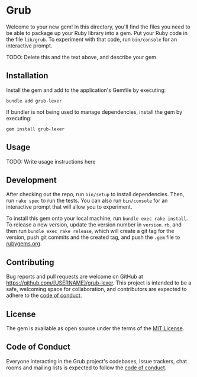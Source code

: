 # Grub

Welcome to your new gem! In this directory, you'll find the files you need to be able to package up your Ruby library into a gem. Put your Ruby code in the file `lib/grub`. To experiment with that code, run `bin/console` for an interactive prompt.

TODO: Delete this and the text above, and describe your gem

## Installation

Install the gem and add to the application's Gemfile by executing:

    bundle add grub-lexer

If bundler is not being used to manage dependencies, install the gem by executing:

    gem install grub-lexer

## Usage

TODO: Write usage instructions here

## Development

After checking out the repo, run `bin/setup` to install dependencies. Then, run `rake spec` to run the tests. You can also run `bin/console` for an interactive prompt that will allow you to experiment.

To install this gem onto your local machine, run `bundle exec rake install`. To release a new version, update the version number in `version.rb`, and then run `bundle exec rake release`, which will create a git tag for the version, push git commits and the created tag, and push the `.gem` file to [rubygems.org](https://rubygems.org).

## Contributing

Bug reports and pull requests are welcome on GitHub at <https://github.com/[USERNAME]/grub-lexer>. This project is intended to be a safe, welcoming space for collaboration, and contributors are expected to adhere to the [code of conduct](https://github.com/[USERNAME]/grub-lexer/blob/master/CODE_OF_CONDUCT.md).

## License

The gem is available as open source under the terms of the [MIT License](https://opensource.org/licenses/MIT).

## Code of Conduct

Everyone interacting in the Grub project's codebases, issue trackers, chat rooms and mailing lists is expected to follow the [code of conduct](https://github.com/[USERNAME]/grub-lexer/blob/master/CODE_OF_CONDUCT.md).
